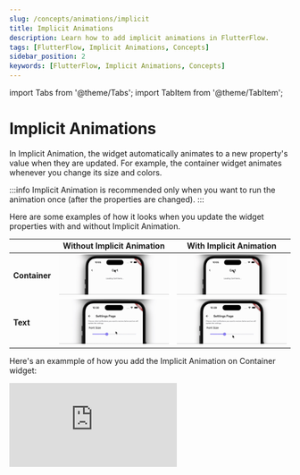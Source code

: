 ```yaml
---
slug: /concepts/animations/implicit
title: Implicit Animations
description: Learn how to add implicit animations in FlutterFlow.
tags: [FlutterFlow, Implicit Animations, Concepts]
sidebar_position: 2
keywords: [FlutterFlow, Implicit Animations, Concepts]
---
```


import Tabs from '@theme/Tabs';
import TabItem from '@theme/TabItem';

# Implicit Animations
In Implicit Animation, the widget automatically animates to a new property's value when they are updated. For example, the container widget animates whenever you change its size and colors.

:::info
Implicit Animation is recommended only when you want to run the animation once (after the properties are changed).
:::

Here are some examples of how it looks when you update the widget properties with and without Implicit Animation.

|  | Without Implicit Animation | With Implicit Animation |
| --- | --- | --- |
| **Container** | ![Without Implicit Animation](animation_gifs/without-implicit-animation.gif) | ![With Implicit Animation](animation_gifs/with-implicit-animation.gif) |
| **Text** | ![Without Implicit Animation](animation_gifs/without-implicit-animation-text.gif) | ![Wit Implicit Animation](animation_gifs/with-implicit-animation-text.gif) |


Here's an exammple of how you add the Implicit Animation on Container widget:
<div style={{
    position: 'relative',
    paddingBottom: 'calc(56.67989417989418% + 41px)', // Keeps the aspect ratio and additional padding
    height: 0,
    width: '100%'}}>
    <iframe 
        src="https://demo.arcade.software/3rbT4yu7bm4fXgLSpzXU?embed&show_copy_link=true"
        title=""
        style={{
            position: 'absolute',
            top: 0,
            left: 0,
            width: '100%',
            height: '100%',
            colorScheme: 'light'
        }}
        frameborder="0"
        loading="lazy"
        webkitAllowFullScreen
        mozAllowFullScreen
        allowFullScreen
        allow="clipboard-write">
    </iframe>
</div>
<p></p>